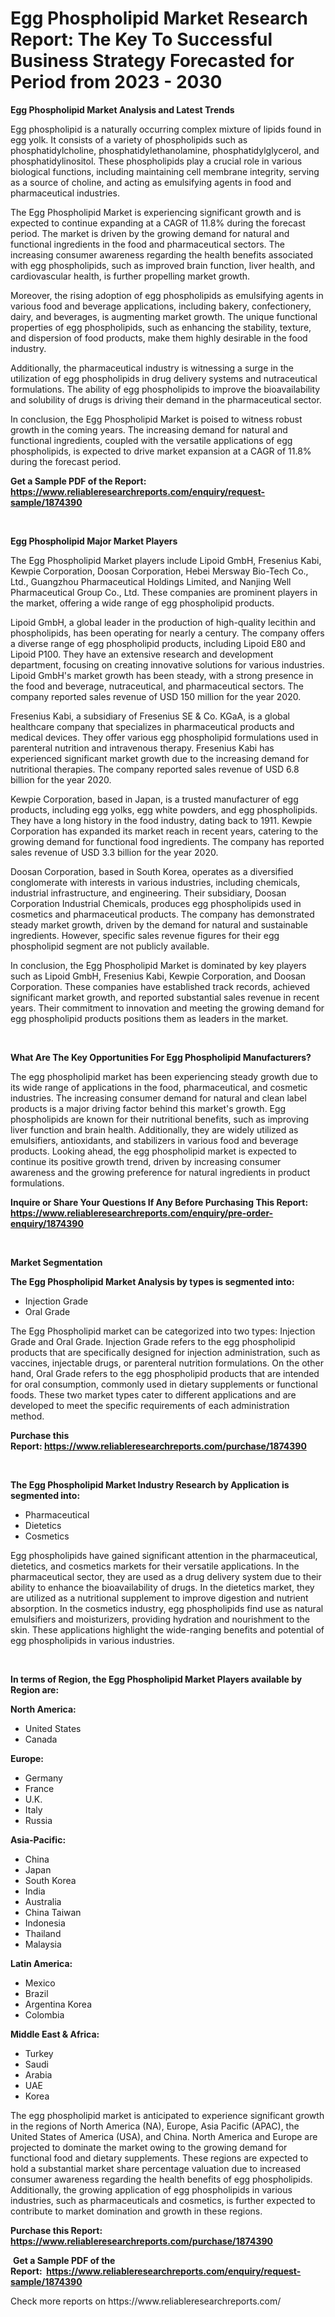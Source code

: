 <p><h1>Egg Phospholipid Market Research Report: The Key To Successful Business Strategy Forecasted for Period from 2023 - 2030</h1></p><p><strong>Egg Phospholipid Market Analysis and Latest Trends</strong></p>
<p><p>Egg phospholipid is a naturally occurring complex mixture of lipids found in egg yolk. It consists of a variety of phospholipids such as phosphatidylcholine, phosphatidylethanolamine, phosphatidylglycerol, and phosphatidylinositol. These phospholipids play a crucial role in various biological functions, including maintaining cell membrane integrity, serving as a source of choline, and acting as emulsifying agents in food and pharmaceutical industries.</p><p>The Egg Phospholipid Market is experiencing significant growth and is expected to continue expanding at a CAGR of 11.8% during the forecast period. The market is driven by the growing demand for natural and functional ingredients in the food and pharmaceutical sectors. The increasing consumer awareness regarding the health benefits associated with egg phospholipids, such as improved brain function, liver health, and cardiovascular health, is further propelling market growth.</p><p>Moreover, the rising adoption of egg phospholipids as emulsifying agents in various food and beverage applications, including bakery, confectionery, dairy, and beverages, is augmenting market growth. The unique functional properties of egg phospholipids, such as enhancing the stability, texture, and dispersion of food products, make them highly desirable in the food industry.</p><p>Additionally, the pharmaceutical industry is witnessing a surge in the utilization of egg phospholipids in drug delivery systems and nutraceutical formulations. The ability of egg phospholipids to improve the bioavailability and solubility of drugs is driving their demand in the pharmaceutical sector.</p><p>In conclusion, the Egg Phospholipid Market is poised to witness robust growth in the coming years. The increasing demand for natural and functional ingredients, coupled with the versatile applications of egg phospholipids, is expected to drive market expansion at a CAGR of 11.8% during the forecast period.</p></p>
<p><strong>Get a Sample PDF of the Report:&nbsp; <a href="https://www.reliableresearchreports.com/enquiry/request-sample/1874390">https://www.reliableresearchreports.com/enquiry/request-sample/1874390</a></strong></p>
<p>&nbsp;</p>
<p><strong>Egg Phospholipid Major Market Players</strong></p>
<p><p>The Egg Phospholipid Market players include Lipoid GmbH, Fresenius Kabi, Kewpie Corporation, Doosan Corporation, Hebei Mersway Bio-Tech Co., Ltd., Guangzhou Pharmaceutical Holdings Limited, and Nanjing Well Pharmaceutical Group Co., Ltd. These companies are prominent players in the market, offering a wide range of egg phospholipid products.</p><p>Lipoid GmbH, a global leader in the production of high-quality lecithin and phospholipids, has been operating for nearly a century. The company offers a diverse range of egg phospholipid products, including Lipoid E80 and Lipoid P100. They have an extensive research and development department, focusing on creating innovative solutions for various industries. Lipoid GmbH's market growth has been steady, with a strong presence in the food and beverage, nutraceutical, and pharmaceutical sectors. The company reported sales revenue of USD 150 million for the year 2020.</p><p>Fresenius Kabi, a subsidiary of Fresenius SE & Co. KGaA, is a global healthcare company that specializes in pharmaceutical products and medical devices. They offer various egg phospholipid formulations used in parenteral nutrition and intravenous therapy. Fresenius Kabi has experienced significant market growth due to the increasing demand for nutritional therapies. The company reported sales revenue of USD 6.8 billion for the year 2020.</p><p>Kewpie Corporation, based in Japan, is a trusted manufacturer of egg products, including egg yolks, egg white powders, and egg phospholipids. They have a long history in the food industry, dating back to 1911. Kewpie Corporation has expanded its market reach in recent years, catering to the growing demand for functional food ingredients. The company has reported sales revenue of USD 3.3 billion for the year 2020.</p><p>Doosan Corporation, based in South Korea, operates as a diversified conglomerate with interests in various industries, including chemicals, industrial infrastructure, and engineering. Their subsidiary, Doosan Corporation Industrial Chemicals, produces egg phospholipids used in cosmetics and pharmaceutical products. The company has demonstrated steady market growth, driven by the demand for natural and sustainable ingredients. However, specific sales revenue figures for their egg phospholipid segment are not publicly available.</p><p>In conclusion, the Egg Phospholipid Market is dominated by key players such as Lipoid GmbH, Fresenius Kabi, Kewpie Corporation, and Doosan Corporation. These companies have established track records, achieved significant market growth, and reported substantial sales revenue in recent years. Their commitment to innovation and meeting the growing demand for egg phospholipid products positions them as leaders in the market.</p></p>
<p>&nbsp;</p>
<p><strong>What Are The Key Opportunities For Egg Phospholipid Manufacturers?</strong></p>
<p><p>The egg phospholipid market has been experiencing steady growth due to its wide range of applications in the food, pharmaceutical, and cosmetic industries. The increasing consumer demand for natural and clean label products is a major driving factor behind this market's growth. Egg phospholipids are known for their nutritional benefits, such as improving liver function and brain health. Additionally, they are widely utilized as emulsifiers, antioxidants, and stabilizers in various food and beverage products. Looking ahead, the egg phospholipid market is expected to continue its positive growth trend, driven by increasing consumer awareness and the growing preference for natural ingredients in product formulations.</p></p>
<p><strong>Inquire or Share Your Questions If Any Before Purchasing This Report: <a href="https://www.reliableresearchreports.com/enquiry/pre-order-enquiry/1874390">https://www.reliableresearchreports.com/enquiry/pre-order-enquiry/1874390</a></strong></p>
<p>&nbsp;</p>
<p><strong>Market Segmentation</strong></p>
<p><strong>The Egg Phospholipid Market Analysis by types is segmented into:</strong></p>
<p><ul><li>Injection Grade</li><li>Oral Grade</li></ul></p>
<p><p>The Egg Phospholipid market can be categorized into two types: Injection Grade and Oral Grade. Injection Grade refers to the egg phospholipid products that are specifically designed for injection administration, such as vaccines, injectable drugs, or parenteral nutrition formulations. On the other hand, Oral Grade refers to the egg phospholipid products that are intended for oral consumption, commonly used in dietary supplements or functional foods. These two market types cater to different applications and are developed to meet the specific requirements of each administration method.</p></p>
<p><strong>Purchase this Report:&nbsp;<a href="https://www.reliableresearchreports.com/purchase/1874390">https://www.reliableresearchreports.com/purchase/1874390</a></strong></p>
<p>&nbsp;</p>
<p><strong>The Egg Phospholipid Market Industry Research by Application is segmented into:</strong></p>
<p><ul><li>Pharmaceutical</li><li>Dietetics</li><li>Cosmetics</li></ul></p>
<p><p>Egg phospholipids have gained significant attention in the pharmaceutical, dietetics, and cosmetics markets for their versatile applications. In the pharmaceutical sector, they are used as a drug delivery system due to their ability to enhance the bioavailability of drugs. In the dietetics market, they are utilized as a nutritional supplement to improve digestion and nutrient absorption. In the cosmetics industry, egg phospholipids find use as natural emulsifiers and moisturizers, providing hydration and nourishment to the skin. These applications highlight the wide-ranging benefits and potential of egg phospholipids in various industries.</p></p>
<p>&nbsp;</p>
<p><strong>In terms of Region, the Egg Phospholipid Market Players available by Region are:</strong></p>
<p>
    <p> <strong> North America: </strong>
        <ul>
            <li>United States</li>
            <li>Canada</li>
        </ul>
        </p> 
    <p> <strong> Europe: </strong>
        <ul>
            <li>Germany</li>
            <li>France</li>
            <li>U.K.</li>
            <li>Italy</li>
            <li>Russia</li>
        </ul>
        </p> 
    <p> <strong> Asia-Pacific: </strong>
        <ul>
            <li>China</li>
            <li>Japan</li>
            <li>South Korea</li>
            <li>India</li>
            <li>Australia</li>
            <li>China Taiwan</li>
            <li>Indonesia</li>
            <li>Thailand</li>
            <li>Malaysia</li>
        </ul>
        </p> 
    <p> <strong> Latin America: </strong>
        <ul>
            <li>Mexico</li>
            <li>Brazil</li>
            <li>Argentina Korea</li>
            <li>Colombia</li>
        </ul>
        </p> 
    <p> <strong> Middle East & Africa: </strong>
        <ul>
            <li>Turkey</li>
            <li>Saudi</li>
            <li>Arabia</li>
            <li>UAE</li>
            <li>Korea</li>
        </ul>
    </p>
    </p>
<p><p>The egg phospholipid market is anticipated to experience significant growth in the regions of North America (NA), Europe, Asia Pacific (APAC), the United States of America (USA), and China. North America and Europe are projected to dominate the market owing to the growing demand for functional food and dietary supplements. These regions are expected to hold a substantial market share percentage valuation due to increased consumer awareness regarding the health benefits of egg phospholipids. Additionally, the growing application of egg phospholipids in various industries, such as pharmaceuticals and cosmetics, is further expected to contribute to market domination and growth in these regions.</p></p>
<p><strong>Purchase this Report: <a href="https://www.reliableresearchreports.com/purchase/1874390">https://www.reliableresearchreports.com/purchase/1874390</a></strong></p>
<p>&nbsp;<strong>Get a Sample PDF of the Report:&nbsp;&nbsp;<a href="https://www.reliableresearchreports.com/enquiry/request-sample/1874390">https://www.reliableresearchreports.com/enquiry/request-sample/1874390</a></strong></p>
<p><strong></strong></p>
<p>Check more reports on https://www.reliableresearchreports.com/</p>